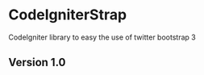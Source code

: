 CodeIgniterStrap
================

CodeIgniter library to easy the use of twitter bootstrap 3

## Version 1.0
